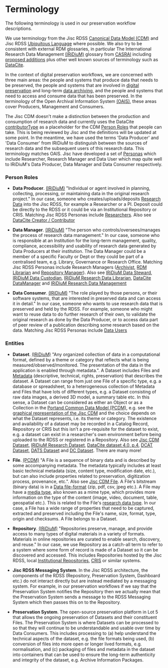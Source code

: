 # Terminology

The following terminology is used in our preservation workflow descriptions.  

We use terminology from the Jisc RDSS [Canonical Data Model (CDM)](https://github.com/JiscRDSS/rdss-canonical-data-model) and Jisc RDSS [Ubiquitous Language](https://jiscdev.atlassian.net/wiki/display/RDSSP/Ubiquitous+language) where possible.  We also try to be consistent with external RDM glossaries, in particular The International Research Data Management [(IRiDiuM)](https://review.casrai.org/iridium) glossary from [CASRAI](http://casrai.org/) including [proposed additions](https://review.casrai.org/iridium/) plus other well known sources of terminology such as [DataCite](https://www.datacite.org/).

In the context of digital preservation workflows, we are concerned with three main areas: the people and systems that produce data that needs to be preserved, the people and systems that are involved in [digital preservation](https://review.casrai.org/iridium/data_preservation) and long-term [data archiving](https://review.casrai.org/iridium/data_archiving), and the people and systems that need to access and consume data that has been preserved.  In the terminology of the Open Archival Information System [(OAIS)](https://public.ccsds.org/Pubs/650x0m2.pdf), these areas cover Producers, Management and Consumers.  

The Jisc CDM doesn't make a distinction between the production and consumption of research data and currently uses the DataCite [contributorType](https://schema.datacite.org/) as a placeholder for the CDM [Person Roles](https://github.com/JiscRDSS/rdss-canonical-data-model/blob/master/properties/Agent/Person/Person%20role.md) that people can take.  This is being reviewed by Jisc and the definitions will be updated at some point.  In the meantime, we have used the terms 'Data Producer' and 'Data Consumer' from IRiDiuM to distinguish between the sources of research data and the subsequent users of this research data.  This terminology matches OAIS.  Jisc have developed a set of [Personas](https://docs.google.com/spreadsheets/d/1ig4r44U5k_RCkz0qRnBPhH8gpUDMcY7xs-AqCluo9lk/edit#gid=1444815476) which include Researcher, Research Manager and Data User which map quite well to IRiDiuM's Data Producer, Data Manager and Data Consumer respectively.

### Person Roles

* **Data Producer**.  [(IRiDiuM)](https://review.casrai.org/iridium/data_producer) "Individual or agent involved in planning, collecting, processing, or maintaining data in the original research project."  In our case, someone who creates/uploads/deposits [Research Data](http://dictionary.casrai.org/Research_data) into the Jisc RDSS, for example a Researcher or a PI.  Deposit could be directly to the RDSS or it could be via an Institutional Repository or CRIS.  Matching Jisc RDSS Personas include [Researchers](https://docs.google.com/spreadsheets/d/1ig4r44U5k_RCkz0qRnBPhH8gpUDMcY7xs-AqCluo9lk/edit#gid=1856412652).  Also see [DataCite Creator / Contributor](https://schema.datacite.org/meta/kernel-4.0/doc/DataCite-MetadataKernel_v4.0.pdf)

* **Data Manager**.  [(IRiDiuM)](https://review.casrai.org/iridium/data_manager) "The person who controls/oversees/manages the process of research data management."   In our case, someone who is responsible at an Institution for the long-term management, quality, compliance, accessibility and usability of research data generated by Data Producers at their institution.  The Data Manager could be a member of a specific Faculty or Dept or they could be part of a centralised team, e.g. Library, Governance or Research Office.  Matching Jisc RDSS Personas include Research Managers ([Archivist](https://docs.google.com/spreadsheets/d/1ig4r44U5k_RCkz0qRnBPhH8gpUDMcY7xs-AqCluo9lk/edit#gid=1856412652), [RDM Librarian](https://docs.google.com/spreadsheets/d/1ig4r44U5k_RCkz0qRnBPhH8gpUDMcY7xs-AqCluo9lk/edit#gid=2101465877) and [Repository Manager](https://docs.google.com/spreadsheets/d/1ig4r44U5k_RCkz0qRnBPhH8gpUDMcY7xs-AqCluo9lk/edit#gid=1308797523)). Also see [IRiDiuM Data Steward](http://dictionary.casrai.org/Data_steward), [IRiDiuM Data Custodian](http://dictionary.casrai.org/Data_custodian), [IRiDiuM Research Data Librarian](https://review.casrai.org/iridium/research_data_librarian), [DataCite DataManager](https://schema.datacite.org/meta/kernel-4.0/doc/DataCite-MetadataKernel_v4.0.pdf) and [IRiDiuM Research Data Management](http://dictionary.casrai.org/Research_data_management)

* **Data Consumer**.  [(IRiDiuM)](https://review.casrai.org/iridium/data_consumer) "The role played by those persons, or their software systems, that are interested in preserved data and can access it in detail."  In our case, someone who wants to use research data that is preserved and held by the RDSS.  For example, someone who might want to reuse data to do further research of their own, to validate the original research as done by the Data Producer, or to access data part of peer review of a publication describing some research based on the data.  Matching Jisc RDSS Personas include [Data Users](https://docs.google.com/spreadsheets/d/1ig4r44U5k_RCkz0qRnBPhH8gpUDMcY7xs-AqCluo9lk/edit#gid=601070932)

### Entities

* **Dataset**.  [(IRiDiuM)](http://dictionary.casrai.org/Dataset) "Any organized collection of data in a computational format, defined by a theme or category that reflects what is being measured/observed/monitored. The presentation of the data in the application is enabled through metadata.".  A Dataset includes Files and [Metadata](http://dictionary.casrai.org/Metadata) (descriptive, technical, rights, preservation) that describes the dataset.  A Dataset can range from just one File of a specific type, e.g. a database or spreadsheet, to a heterogeneous collection of Metadata and Files that have lots of different types, e.g. a Dataset consisting of raw data images, a derived 3D model, a summary table etc.   In this sense, a Dataset can be considered as either an Object or as a Collection in the [Portand Common Data Model (PCDM)](http://pcdm.org/2016/04/18/models), e.g. see the [graphical representation of the Jisc CDM](https://raw.githubusercontent.com/JiscRDSS/rdss-canonical-data-model/master/Data-Model/Diagrams/alpha-model/logical-model.png) and the choice depends on what the Dataset represents, i.e. its theme or category. The existence and availability of a dataset may be recorded in a Catalog Record, Repository or CRIS but this isn't a pre-requisite for the dataset to exist, e.g. a dataset can exist in a researcher's own environment before being uploaded to the RDSS or registered in a Repository.   Also see [Jisc CDM Dataset](https://github.com/JiscRDSS/rdss-canonical-data-model/tree/master/properties/Dataset), [IRiDiuM Research Dataset](https://review.casrai.org/iridium/research_dataset), [DataCite dataset 4.0, p.4](https://schema.datacite.org/meta/kernel-4.0/doc/DataCite-MetadataKernel_v4.0.pdf), [DCAT Dataset](https://www.w3.org/TR/vocab-dcat/#class-dataset), [DATS Dataset](https://docs.google.com/document/d/1hVcYRleE6-dFfn7qbF9Bv1Ohs1kTF6a8OwWUvoZlDto/edit) and [DC Dataset](http://purl.org/dc/dcmitype/Dataset).  There are many more!


* **File**.  [(PCDM)](http://pcdm.org/models#File) "A File is a sequence of binary data and is described by some accompanying metadata.  The metadata typically includes at least basic technical metadata (size, content type, modification date, etc.), but can also include properties related to preservation, digitization process, provenance, etc.".  Also see [Jisc CDM File](https://github.com/JiscRDSS/rdss-canonical-data-model/tree/master/properties/File).  A File's bitstream (binary data) is in a [Data file-format](http://dictionary.casrai.org/Data_file_format) (zip, pdf, csv, jpeg etc.). A File may have a [media type](https://www.iana.org/assignments/media-types/media-types.xhtml), also known as a mime type, which provides more information on the type of the content (image, video, document, table, geospatial etc.).  This is related to the File's [research data type](http://dictionary.casrai.org/Research_data_format).  In our case, a File has a wide range of properties that need to be captured, extracted and preserved including the File's name, size, format, type, origin and checksums.  A File belongs to a Dataset.

* **Repository**.  [(IRiDiuM)](http://dictionary.casrai.org/Repository) "Repositories preserve, manage, and provide access to many types of digital materials in a variety of formats. Materials in online repositories are curated to enable search, discovery, and reuse."  In our case, we use Repository as a catch-all term to refer to a system where some form of record is made of a Dataset so it can be discovered and accessed.  This includes Repositories hosted by the Jisc RDSS, local [Institutional Repositories](https://review.casrai.org/oa/institutional_repository), [CRIS](https://www.jisc.ac.uk/guides/manage-your-research-information) or similar systems.

* **Jisc RDSS Messaging System**.  In the Jisc RDSS architecture, the components of the RDSS (Repository, Preservation System, Dashboard etc.) do not interact directly but are instead mediated by a messaging system.  For example, in our preservation workflows if we say that the Preservation System notifies the Repository then we actually mean that the Preservation System sends a message to the RDSS Messaging System which then passes this on to the Repository.

* **Preservation System**.  The open-source preservation platform in Lot 5 that allows the ongoing preservation of Datasets and their constituent Files.  The Preservation System is where Datasets can be processed to so that they will continue to be understandable and usable over time by Data Consumers.  This includes processing to (a) help understand the technical aspects of the dataset, e.g. the file formats being used, (b) conversion of files into more open or longer lived formats, e.g. normalisation, and (c) packaging of files and metadata in the dataset into containers that can be used to ensure the long-term authenticity and integrity of the dataset, e.g. Archive Information Packages.

 
 